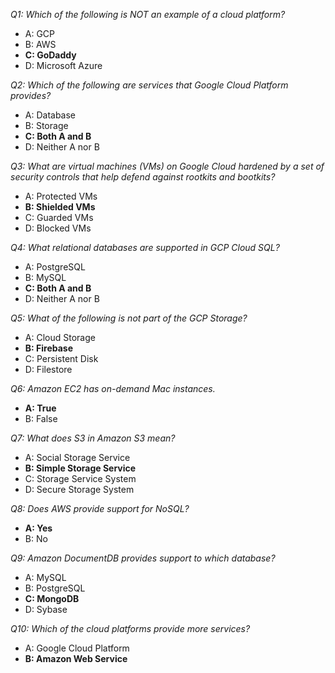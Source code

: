 _Q1: Which of the following is NOT an example of a cloud platform?_
* A: GCP
* B: AWS
* **C: GoDaddy**
* D: Microsoft Azure

_Q2: Which of the following are services that Google Cloud Platform provides?_
* A: Database
* B: Storage
* **C: Both A and B**
* D: Neither A nor B

_Q3: What are virtual machines (VMs) on Google Cloud hardened by a set of security controls that help defend against rootkits and bootkits?_
* A: Protected VMs
* **B: Shielded VMs**
* C: Guarded VMs
* D: Blocked VMs

_Q4: What relational databases are supported in GCP Cloud SQL?_
* A: PostgreSQL
* B: MySQL
* **C: Both A and B**
* D: Neither A nor B

_Q5: What of the following is not part of the GCP Storage?_
* A: Cloud Storage
* **B: Firebase**
* C: Persistent Disk
* D: Filestore

_Q6: Amazon EC2 has on-demand Mac instances._
* **A: True**
* B: False

_Q7: What does S3 in Amazon S3 mean?_
* A: Social Storage Service
* **B: Simple Storage Service**
* C: Storage Service System
* D: Secure Storage System

_Q8: Does AWS provide support for NoSQL?_
* **A: Yes**
* B: No

_Q9: Amazon DocumentDB provides support to which database?_
* A: MySQL
* B: PostgreSQL
* **C: MongoDB**
* D: Sybase

_Q10: Which of the cloud platforms provide more services?_
* A: Google Cloud Platform
* **B: Amazon Web Service**
